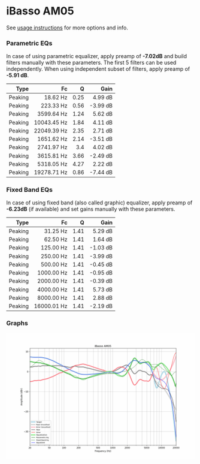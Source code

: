 # iBasso AM05
See [usage instructions](https://github.com/jaakkopasanen/AutoEq#usage) for more options and info.

### Parametric EQs
In case of using parametric equalizer, apply preamp of **-7.02dB** and build filters manually
with these parameters. The first 5 filters can be used independently.
When using independent subset of filters, apply preamp of **-5.91 dB**.

| Type    | Fc          |    Q | Gain     |
|--------:|------------:|-----:|---------:|
| Peaking | 18.62 Hz    | 0.25 | 4.99 dB  |
| Peaking | 223.33 Hz   | 0.56 | -3.99 dB |
| Peaking | 3599.64 Hz  | 1.24 | 5.62 dB  |
| Peaking | 10043.45 Hz | 1.84 | 4.11 dB  |
| Peaking | 22049.39 Hz | 2.35 | 2.71 dB  |
| Peaking | 1651.62 Hz  | 2.14 | -3.51 dB |
| Peaking | 2741.97 Hz  | 3.4  | 4.02 dB  |
| Peaking | 3615.81 Hz  | 3.66 | -2.49 dB |
| Peaking | 5318.05 Hz  | 4.27 | 2.22 dB  |
| Peaking | 19278.71 Hz | 0.86 | -7.44 dB |

### Fixed Band EQs
In case of using fixed band (also called graphic) equalizer, apply preamp of **-6.23dB**
(if available) and set gains manually with these parameters.

| Type    | Fc          |    Q | Gain     |
|--------:|------------:|-----:|---------:|
| Peaking | 31.25 Hz    | 1.41 | 5.29 dB  |
| Peaking | 62.50 Hz    | 1.41 | 1.64 dB  |
| Peaking | 125.00 Hz   | 1.41 | -1.03 dB |
| Peaking | 250.00 Hz   | 1.41 | -3.99 dB |
| Peaking | 500.00 Hz   | 1.41 | -0.45 dB |
| Peaking | 1000.00 Hz  | 1.41 | -0.95 dB |
| Peaking | 2000.00 Hz  | 1.41 | -0.39 dB |
| Peaking | 4000.00 Hz  | 1.41 | 5.73 dB  |
| Peaking | 8000.00 Hz  | 1.41 | 2.88 dB  |
| Peaking | 16000.01 Hz | 1.41 | -2.19 dB |

### Graphs
![](./iBasso%20AM05.png)